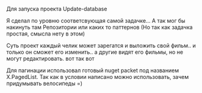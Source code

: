 Для запуска проекта 
 Update-database
 
Я сделал по уровню соответсвующая самой задачке... А так мог бы накинуть там Репозитории или каких то паттернов (Но так как задачка простая, смысла нету в этом)

Суть проект каждый челик может зарегатся и выложить свой фильм.. и только он сможет его изменить.. а другие видят его фильмы, но не могут редактировать. вот так вот

Для пагинации использовал готовый nuget packet под названием X.PagedList. Так как в условии написано можно использовать, зачем придумывать велосипеды =)
